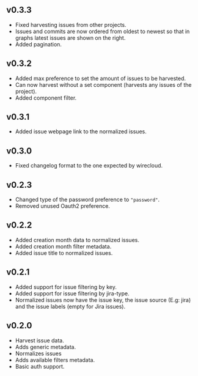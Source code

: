 ## v0.3.3

- Fixed harvesting issues from other projects.
- Issues and commits are now ordered from oldest to newest so that in graphs latest issues are shown on the right.
- Added pagination.

## v0.3.2

- Added max preference to set the amount of issues to be harvested.
- Can now harvest without a set component (harvests any issues of the project).
- Added component filter.

## v0.3.1

- Added issue webpage link to the normalized issues.

## v0.3.0

- Fixed changelog format to the one expected by wirecloud.

## v0.2.3

- Changed type of the password preference to `"password"`.
- Removed unused Oauth2 preference.

## v0.2.2

- Added creation month data to normalized issues.
- Added creation month filter metadata.
- Added issue title to normalized issues.

## v0.2.1

- Added support for issue filtering by key.
- Added support for issue filtering by jira-type.
- Normalized issues now have the issue key, the issue source (E.g: jira) and the issue labels (empty for Jira issues).


## v0.2.0 

- Harvest issue data.
- Adds generic metadata.
- Normalizes issues
- Adds available filters metadata.
- Basic auth support.
